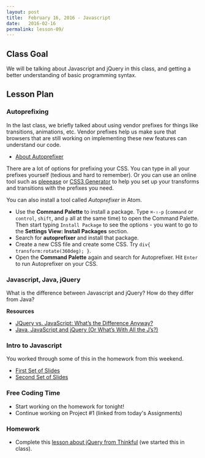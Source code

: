 ```yaml
---
layout: post
title:  February 16, 2016 - Javascript
date:   2016-02-16
permalink: lesson-09/
---
```


## Class Goal

We will be talking about Javascript and jQuery in this class, and getting a better understanding of basic programming syntax.

## Lesson Plan

### Autoprefixing

In the last class, we briefly talked about using vendor prefixes for things like transitions, animations, etc.  Vendor prefixes help us make sure that browsers that are still working on implementing these new features can understand our code.

- [About Autoprefixer](https://css-tricks.com/autoprefixer/)

There are a lot of options for prefixing your CSS.  You can type in all your prefixes yourself (tedious and hard to remember).  Or you can use an online tool such as [pleeease](http://pleeease.io/play/) or [CSS3 Generator](http://css3generator.com/) to help you set up your transforms and transitions with the prefixes you need.

You can also install a tool called *Autoprefixer* in Atom.

- Use the **Command Palette** to install a package.  Type `⌘-⇧-p` (`command` or `control`, `shift`, and `p` all at the same time) to open the Command Palette.  Then start typing `Install Package` to see the options - you want to go to the **Settings View: Install Packages** section.
- Search for **autoprefixer** and install that package.
- Create a new CSS file and create some CSS. Try `div{ transform:rotate(360deg); }`.
- Open the **Command Palette** again and search for Autoprefixer.  Hit `Enter` to run Autoprefixer on your CSS.


### Javascript, Java, jQuery

What is the difference between Javascript and jQuery?  How do they differ from Java?

**Resources**

- [JQuery vs. JavaScript: What’s the Difference Anyway?](https://blog.udemy.com/jquery-vs-javascript/)
- [Java, JavaScript and jQuery (Or What’s With All the J’s?)](http://blog.mindscapesolutions.com/2012/03/15/java-javascript-and-jquery-or-whats-with-all-the-js/)

### Intro to Javascript

You worked through some of this in the homework from this weekend.

- [First Set of Slides](../media/gdi-intro-js-master/class1.html)
- [Second Set of Slides](../media/gdi-intro-js-master/class2.html)


### Free Coding Time

- Start working on the homework for tonight!
- Continue working on Project #1 (linked from today's Assignments)
  
### Homework

- Complete this [lesson about jQuery from Thinkful](http://www.thinkful.com/learn/intro-to-jquery) (we started this in class).
